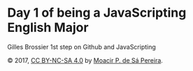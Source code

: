 # Day 1 of being a JavaScripting English Major

Gilles Brossier
1st step on Github and JavaScripting

© 2017, [CC BY-NC-SA 4.0](https://creativecommons.org/licenses/by-nc-sa/4.0/) by
[Moacir P. de Sá Pereira](http://moacir.com).
